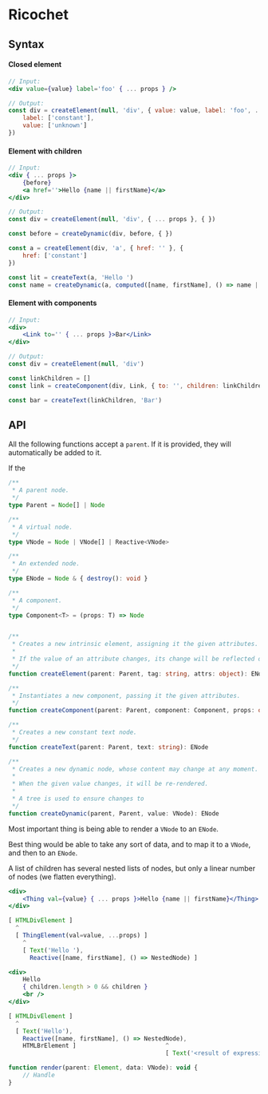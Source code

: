 # Ricochet

## Syntax

#### Closed element
```jsx
// Input:
<div value={value} label='foo' { ... props } />

// Output:
const div = createElement(null, 'div', { value: value, label: 'foo', ... props }, {
	label: ['constant'],
	value: ['unknown']
})
```

#### Element with children
```jsx
// Input:
<div { ... props }>
	{before}
	<a href=''>Hello {name || firstName}</a>
</div>

// Output:
const div = createElement(null, 'div', { ... props }, { })

const before = createDynamic(div, before, { })

const a = createElement(div, 'a', { href: '' }, {
	href: ['constant']
})

const lit = createText(a, 'Hello ')
const name = createDynamic(a, computed([name, firstName], () => name || firstName), { })
```

#### Element with components
```jsx
// Input:
<div>
	<Link to='' { ... props }>Bar</Link>
</div>

// Output:
const div = createElement(null, 'div')

const linkChildren = []
const link = createComponent(div, Link, { to: '', children: linkChildren, ...props })

const bar = createText(linkChildren, 'Bar')
```


## API

All the following functions accept a `parent`. If it is provided, they will automatically
be added to it.

If the
```ts
/**
 * A parent node.
 */
type Parent = Node[] | Node

/**
 * A virtual node.
 */
type VNode = Node | VNode[] | Reactive<VNode>

/**
 * An extended node.
 */
type ENode = Node & { destroy(): void }

/**
 * A component.
 */
type Component<T> = (props: T) => Node


/**
 * Creates a new intrinsic element, assigning it the given attributes.
 *
 * If the value of an attribute changes, its change will be reflected on the DOM.
 */
function createElement(parent: Parent, tag: string, attrs: object): ENode

/**
 * Instantiates a new component, passing it the given attributes.
 */
function createComponent(parent: Parent, component: Component, props: object): ENode

/**
 * Creates a new constant text node.
 */
function createText(parent: Parent, text: string): ENode

/**
 * Creates a new dynamic node, whose content may change at any moment.
 *
 * When the given value changes, it will be re-rendered.
 *
 * A tree is used to ensure changes to 
 */
function createDynamic(parent, Parent, value: VNode): ENode
```

Most important thing is being able to render a `VNode` to an `ENode`.

Best thing would be able to take any sort of data, and to map it to a `VNode`, and then to an `ENode`.

A list of children has several nested lists of nodes, but only a linear number of nodes (we flatten everything).

```jsx
<div>
	<Thing val={value} { ... props }>Hello {name || firstName}</Thing>
</div>

[ HTMLDivElement ]
  ^
  [ ThingElement(val=value, ...props) ]
	^
	[ Text('Hello '),
	  Reactive([name, firstName], () => NestedNode) ]

<div>
	Hello
	{ children.length > 0 && children }
	<br />
</div>

[ HTMLDivElement ]
  ^
  [ Text('Hello'),
    Reactive([name, firstName], () => NestedNode),
    HTMLBrElement ]                         ^
										    [ Text('<result of expression>') ]

function render(parent: Element, data: VNode): void {
	// Handle
}
```
